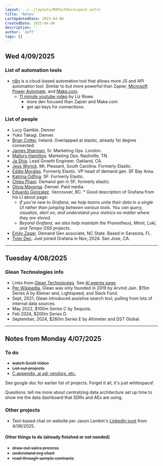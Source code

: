 ```yaml
---
layout: ../../layouts/MdPostDescLayout.astro
title: 'Notes'
LastUpdatedDate: 2025-04-06
CreatedDate: 2025-04-06
description: ''
author: 'Jeff'
tags: []
---
```


## Wed 4/09/2025
### List of automation tools
* [n8n](https://n8n.io/) is a cloud-based automation tool that allows more JS and API automation tool. Similar to but more powerful than Zapier, [Microsoft Power Automate](https://www.microsoft.com/en-us/power-platform/products/power-automate), and [Make.com](https://www.make.com/en).
	* [11 minute youtube video](https://www.youtube.com/watch?v=roSKVNN1aDQ) by Liz Rowe.
		* more dev focused than Zapier and Make.com
		* get api keys for connections.

### List of people
* Lucy Gamble. Denver
* Yuko Takagi. Denver.
* [Brian Cotter](https://www.linkedin.com/in/brian-cotter-2806343/), Ireland. Overlapped at elastic, already 1st degree connected.
* [James Sharman](https://www.linkedin.com/in/james-sharman/), Sr. Marketing Ops. London.
* [Mallory Hamilton](https://www.linkedin.com/in/malloryhamilton/). Marketing Ops. Nashville, TN.
* [Ja Shia](https://www.linkedin.com/in/jashia/). Lead Growth Engineer. Oakland, CA.
* [Jess Wyrick](https://www.linkedin.com/in/jessica-wyrick/). Mt. Pleasant, South Carolina. Formerly Elastic.
* [Eddie Morales](https://www.linkedin.com/in/eddiemorales1/). Formerly Elastic. VP head of demand gen. SF Bay Area. 
* [Katrina Odfina](https://www.linkedin.com/in/kodfina/). SF. Formerly Elastic.
* [Chieu Pham](https://www.linkedin.com/in/chieu-pham/). Demand gen in SF, formerly elastic.
* [Olivia Mayorga](https://www.linkedin.com/in/omayorga1/). Denver. Paid media.
* [Eduardo Gonzalez](https://www.linkedin.com/in/eg0nzalez/). Vancouver, BC.	* Good description of Grafana from his LI about page: 
	* *If you're new to Grafana, we help teams unite their data in a single UI rather than jumping between various tools. You can query, visualize, alert on, and understand your metrics no matter where they are stored.*
	* *Beyond Grafana, we also help maintain the Prometheus, Mimir, Loki, and Tempo OSS projects.*
* [Emily Zager](https://www.linkedin.com/in/emily-zager-1b57b8192/). Demand Gen associate, NC State. Based in Sarasota, FL.
* [Tyler Dec](https://www.linkedin.com/in/tyler-dec-aa5a35a3/). Just joined Grafana in Nov, 2024. San Jose, CA.

***

## Tuesday 4/08/2025

### Glean Technologies info
* Links from [Glean Technologies](www.glean.com). See [AI agents page](https://www.glean.com/product/ai-agents).
* [Per Wikipedia](https://en.wikipedia.org/wiki/Glean_Technologies), Glean was only founded in 2019 by Arvind Jain. $15m Series A by Kleiner and, Lightspeed, and Slack Fund. 
* Sept, 2021, Glean introduced assistive search tool, pulling from lots of internal data sources.
* May 2022, $100m Series C by Sequoia.
* Feb 2024, $200m Series D.
* September, 2024, $260m Series E by Altimeter and DST Global.



*** 

## Notes from Monday 4/07/2025
### To do

* <del>watch Scott Video</del>
* <del>List out projects</del>
* [C appendix, ai sdr vendors, etc.](/posts/99-c/)

See google doc for earlier list of projects.
Forget it all, it's just whitespace!


Questions: tell me more about centralzing data architecture
set up time to show me the data dashboard that SDRs and AEs are using.

### Other projects
* Text-based chat on website per Jason Lemkin's [LinkedIn post](https://www.linkedin.com/posts/jasonmlemkin_so-less-than-30-days-after-launched-our-saastr-activity-7314400774300520448-ZkyR?utm_source=share&utm_medium=member_android&rcm=ACoAAAAAQ_wBCGqk-2vx6YpA6OvQ9KYW_vaza1I) from 4/06/2025.


#### Other things to do (already finished or not needed)
* <del>draw out sales process</del>
* <del>understand org chart</del>
* <del>read through sample contracts</del>
